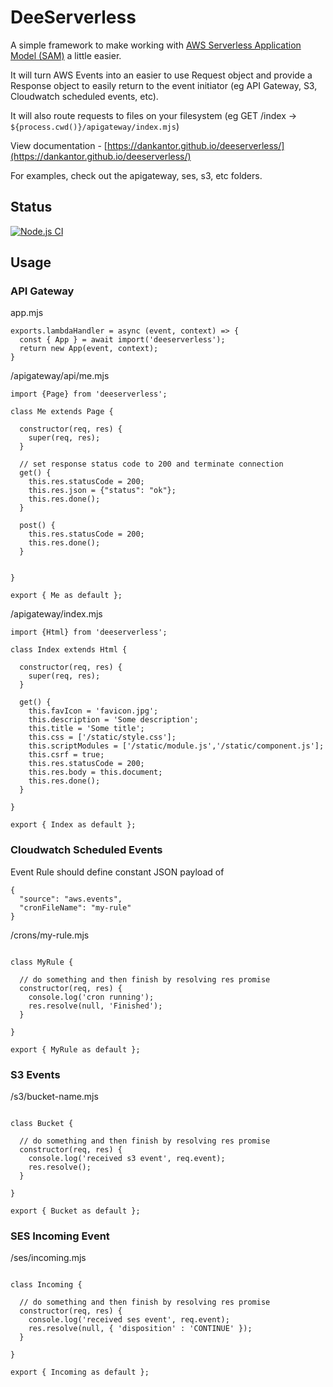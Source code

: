 # DeeServerless

A simple framework to make working with [AWS Serverless Application Model (SAM)](https://aws.amazon.com/serverless/sam/)
a little easier.

It will turn AWS Events into an easier to use Request object and provide a Response object to easily
return to the event initiator (eg API Gateway, S3, Cloudwatch scheduled events, etc).

It will also route requests to files on your filesystem 
(eg GET /index -> `${process.cwd()}/apigateway/index.mjs`)

View documentation - [https://dankantor.github.io/deeserverless/](https://dankantor.github.io/deeserverless/)

For examples, check out the apigateway, ses, s3, etc folders. 

## Status

[![Node.js CI](https://github.com/dankantor/deeserverless/actions/workflows/node.js.yml/badge.svg)](https://github.com/dankantor/deeserverless/actions/workflows/node.js.yml)

## Usage

### API Gateway

app.mjs 

```
exports.lambdaHandler = async (event, context) => {
  const { App } = await import('deeserverless');
  return new App(event, context);
}
```

/apigateway/api/me.mjs

```
import {Page} from 'deeserverless';

class Me extends Page {
  
  constructor(req, res) {
    super(req, res);
  }
  
  // set response status code to 200 and terminate connection
  get() {
    this.res.statusCode = 200;
    this.res.json = {"status": "ok"};
    this.res.done(); 
  }
  
  post() {
    this.res.statusCode = 200;
    this.res.done();
  }
  
  
}

export { Me as default };
```

/apigateway/index.mjs
```
import {Html} from 'deeserverless';

class Index extends Html {
  
  constructor(req, res) {
    super(req, res);
  }
  
  get() {
    this.favIcon = 'favicon.jpg';
    this.description = 'Some description';
    this.title = 'Some title';
    this.css = ['/static/style.css'];
    this.scriptModules = ['/static/module.js','/static/component.js'];
    this.csrf = true;
    this.res.statusCode = 200;
    this.res.body = this.document;
    this.res.done(); 
  }

}

export { Index as default };
```

### Cloudwatch Scheduled Events

Event Rule should define constant JSON payload of
```
{
  "source": "aws.events",
  "cronFileName": "my-rule"
}
```

/crons/my-rule.mjs

```

class MyRule {
  
  // do something and then finish by resolving res promise
  constructor(req, res) {
    console.log('cron running');
    res.resolve(null, 'Finished');
  }
  
}

export { MyRule as default };
```

### S3 Events

/s3/bucket-name.mjs

```

class Bucket {
  
  // do something and then finish by resolving res promise
  constructor(req, res) {
    console.log('received s3 event', req.event);
    res.resolve();
  }
  
}

export { Bucket as default };
```

### SES Incoming Event

/ses/incoming.mjs

```

class Incoming {
  
  // do something and then finish by resolving res promise
  constructor(req, res) {
    console.log('received ses event', req.event);
    res.resolve(null, { 'disposition' : 'CONTINUE' });
  }
  
}

export { Incoming as default };
```



